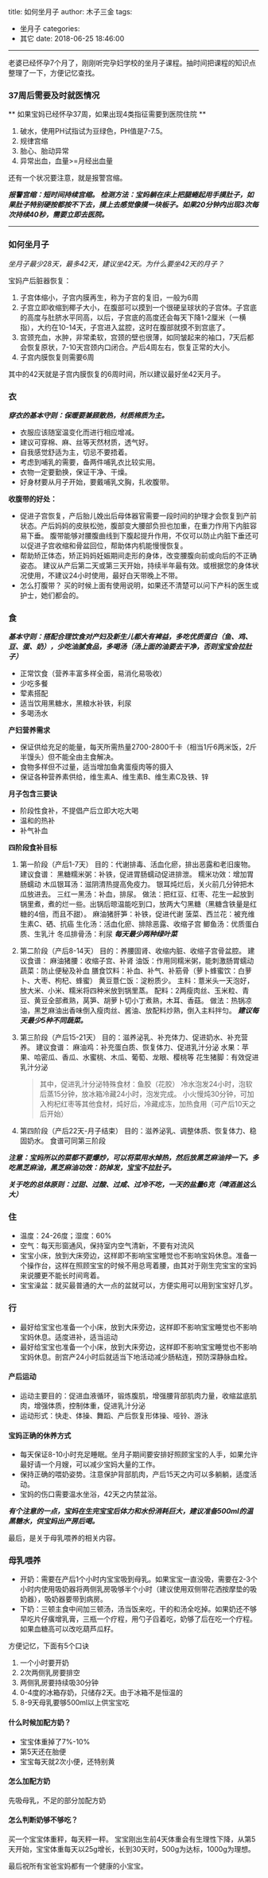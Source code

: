 title: 如何坐月子
author: 木子三金
tags:
  - 坐月子
categories:
  - 其它
date: 2018-06-25 18:46:00
---
老婆已经怀孕7个月了，刚刚听完孕妇学校的坐月子课程。抽时间把课程的知识点整理了一下，方便记忆查找。

<!-- more -->

### 37周后需要及时就医情况
** 如果宝妈已经怀孕37周，如果出现4类指征需要到医院住院 **
1. 破水，使用PH试指试为豆绿色，PH值是7-7.5。
2. 规律宫缩
3. 胎心、胎动异常
4. 异常出血，血量>=月经出血量



还有一个状况要注意，就是报警宫缩。

***报警宫缩：短时间持续宫缩。
检测方法：宝妈躺在床上把腿蜷起用手摸肚子，如果肚子特别硬按都按不下去，摸上去感觉像摸一块板子。如果20分钟内出现3次每次持续40秒，需要立即去医院。***

-----------------------------------------------------------------------------------------------------------------------

### 如何坐月子

*坐月子最少28天，最多42天，建议坐42天。为什么要坐42天的月子？*

宝妈产后脏器恢复：
1. 子宫体缩小，子宫内膜再生，称为子宫的复旧，一般为6周
2. 子宫立即收缩到椰子大小，在腹部可以摸到一个很硬呈球状的子宫体。子宫底的高度与肚脐水平同高，以后，子宫底的高度还会每天下降1-2厘米（一横指），大约在10-14天，子宫进入盆腔，这时在腹部就摸不到宫底了。
3. 宫颈充血，水肿，非常柔软，宫颈的壁也很薄，如同皱起来的袖口，7天后都会恢复原状，7-10天宫颈内口闭合。产后4周左右，恢复正常的大小。
4. 子宫内膜恢复则需要6周

其中的42天就是子宫内膜恢复的6周时间，所以建议最好坐42天月子。

### 衣
***穿衣的基本守则：保暖要兼顾散热，材质棉质为主。***
- 衣服应该随室温变化而进行相应增减。
- 建议可穿棉、麻、丝等天然材质，透气好。
- 自我感觉舒适为主，切忌不要捂着。
- 考虑到哺乳的需要，备两件哺乳衣比较实用。
- 衣物一定要勤换，保证干净、干燥。
- 好身材要从月子开始，要戴哺乳文胸，扎收腹带。

**收腹带的好处：**
- 促进子宫恢复，产后胎儿娩出后母体器官需要一段时间的护理才会恢复到产前状态。产后妈妈的皮肤松弛，腹部变大腰部负担也加重，在重力作用下内脏容易下垂。
腹带能够对腰腹曲线到下腹起提升作用，不仅可以防止内脏下垂还可以促进子宫收缩和骨盆回位，帮助体内机能慢慢恢复。
- 帮助矫正体态，矫正妈妈妊娠期间走形的身体，改变腰腹向前或向后的不正确姿态。
建议从产后第二天或第三天开始，持续半年最有效。或根据您的身体状况使用，不建议24小时使用，最好白天带晚上不带。
- 怎么打腹带？
买的时候上面有使用说明，如果还不清楚可以问下产科的医生或护士，她们都会的。

### 食
***基本守则：搭配合理饮食对产妇及新生儿都大有裨益，多吃优质蛋白（鱼、鸡、豆、蛋、奶），少吃油腻食品，多喝汤（汤上面的油要去干净，否则宝宝会拉肚子）***
- 正常饮食（营养丰富多样全面，易消化易吸收）
- 少吃多餐
- 荤素搭配
- 适当饮用黑糖水，黑粮水补铁，利尿
- 多喝汤水

**产妇营养需求**
- 保证供给充足的能量，每天所需热量2700-2800千卡（相当1斤6两米饭，2斤半馒头）但不能全由主食解决。
- 食物多样但不过量，适当增加鱼禽蛋瘦肉等的摄入
- 保证各种营养素供给，维生素A、维生素B、维生素C及铁、锌

**月子包含三要诀**
- 阶段性食补，不提倡产后立即大吃大喝
- 温和的热补
- 补气补血

**四阶段食补目标**
1. 第一阶段（产后1-7天）
		目的：代谢排毒、活血化瘀，排出恶露和老旧废物。
		建议食谱：
			黑糖糯米粥：补铁，促进胃肠蠕动促进排泄。
            	糯米功效：增加胃肠蠕动
			木瓜银耳汤：滋阴清热提高免疫力。
			银耳炖烂后，关火前几分钟把木瓜放进去。
			三红一黑汤：补血，排尿。
            	做法：把红豆、红枣、花生一起放到锅里煮，煮的烂一些。出锅后晾温能吃到口，放两大勺黑糖（黑糖含铁量是红糖的4倍，而且不甜）。
			麻油猪肝笋：补铁，促进代谢
			菠菜、西兰花：被充维生素C、硒、抗癌
			生化汤：活血化瘀、排除恶露、收缩子宫
			鲫鱼汤：优质蛋白质、生乳汁
			冬瓜排骨汤：利尿
	***每天最少两种绿叶菜***

2. 第二阶段（产后8-14天）
		目的：养腰固肾、收缩内脏、收缩子宫骨盆腔。
		建议食谱：
			麻油猪腰：收缩子宫、补肾
			油饭：作用同糯米粥，能刺激肠胃蠕动
			蔬菜：防止便秘及补血
			膳食饮料：补血、补气、补筋骨（萝卜蜂蜜饮：白萝卜、大枣、枸杞、蜂蜜）
			黄豆薏仁饭：淀粉质少。
				主料：薏米头一天泡好，放大米、小米、糯米将四种米放到锅里蒸。
                配料：2两瘦肉丝、玉米粒、青豆、黄豆全部煮熟，莴笋、胡萝卜切小丁煮熟，木耳、香菇。
                做法：热锅凉油，黑芝麻油出香味倒入瘦肉丝、酱油、放配料炒熟，倒入主料拌匀。
	***建议每天最少5种不同蔬菜。***

3. 第三阶段（产后15-21天）
		目的：滋养泌乳、补充体力、促进奶水、补充营养。 
		建议食谱：
			麻油鸡：补充蛋白质、恢复体力、促进乳汁分泌
			水果：苹果、哈密瓜、香瓜、水蜜桃、木瓜、葡萄、龙眼、樱桃等
			花生猪脚：有效促进乳汁分泌

	>其中，促进乳汁分泌特殊食材：鱼胶（花胶）
	冷水泡发24小时，泡软后蒸15分钟，放冰箱冷藏24小时，泡发完成。
	小火慢炖30分钟，可加入枸杞红枣等其他食材，炖好后，冷藏成冻，加热食用（可产后10天之后开始）
4. 第四阶段（产后22天-月子结束）
		目的：滋养泌乳、调整体质、恢复体力、稳固奶水。
		食谱可同第三阶段

***注意：宝妈所以的菜都不要爆炒，可以将菜用水焯热，然后放黑芝麻油拌一下。多吃黑芝麻油，黑芝麻油功效：防掉发，宝宝不拉肚子。***

***关于吃的总体原则：过甜、过酸、过咸、过冷不吃，一天的盐量6克（啤酒盖这么大）***

### 住
- 温度：24-26度；湿度：60%
- 空气：每天形窗通风，保持室内空气清新，不要有对流风
- 宝宝小床，放到大床旁边，这样即不影响宝宝睡觉也不影响宝妈休息。准备一个操作台，这样在照顾宝宝的时候不用总弯着腰，由其对于刚生完宝宝的宝妈来说腰更不能长时间弯着。
- 宝宝澡盆：就买最普通的大一点的盆就可以，方便实用可以用到宝宝好几岁。


### 行
- 最好给宝宝也准备一个小床，放到大床旁边，这样即不影响宝宝睡觉也不影响宝妈休息。适度进补，适当运动
- 最好给宝宝也准备一个小床，放到大床旁边，这样即不影响宝宝睡觉也不影响宝妈休息。剖宫产24小时后就适当下地活动减少肠粘连，预防深静脉血栓。

#### 产后运动
- 运动主要目的：促进血液循环，锻炼腹肌，增强腰背部肌肉力量，收缩盆底肌肉，增强体质，控制体重，促进乳汁分泌
- 运动形式：快走、体操、舞蹈、产后恢复形体操、哑铃、游泳

#### 宝妈正确的休养方式
- 每天保证8-10小时充足睡眠。坐月子期间要安排好照顾宝宝的人手，如果允许最好请一个月嫂，可以减少宝妈大量的工作。
- 保持正确的喂奶姿势。注意保护背部肌肉，产后15天之内可以多躺躺，适度活动。
- 宝妈的伤口需要温水坐浴，42天之内禁盆浴。

***有个注意的一点，宝妈在生完宝宝后体力和水份消耗巨大，建议准备500ml的温黑糖水，供宝妈出产房后喝。***

最后，是关于母乳喂养的相关内容。
### 母乳喂养
- 开奶：需要在产后1个小时内宝宝吸到母乳。如果宝宝一直没吸，需要在2-3个小时内使用吸奶器将两侧乳房吸够半个小时（建议使用双侧带花洒按摩垫的吸奶器），吸奶器要带到病房。
- 下奶：三顿主食中间加三顿汤，汤当饭来吃，干的和汤全吃掉。如果奶还不够早吃片仔癀增乳膏，三瓶一个疗程，用勺子舀着吃，奶够了后在吃一个疗程。如果血糖高可以改吃葫芦瓜籽。

方便记忆，下面有5个口诀
1. 一个小时要开奶
2. 2次两侧乳房要排空
3. 两侧乳房要持续吸30分钟
4. 0-4度的冰箱存奶，只储存2天。由于冰箱不是恒温的
5. 8-9天母乳要够500ml以上供宝宝吃

#### 什么时候加配方奶？
- 宝宝体重掉了7%-10%
- 第5天还在胎便
- 宝宝每天就2次小便，还特别黄

#### 怎么加配方奶
先吸母乳，不足的部分加配方奶

#### 怎么判断奶够不够吃？
买一个宝宝体重秤，每天秤一秤。
宝宝刚出生前4天体重会有生理性下降，从第5天开始，宝宝体重每天以25g增长，长到30天时，500g为达标，1000g为理想。

最后祝所有宝爸宝妈都有一个健康的小宝宝。